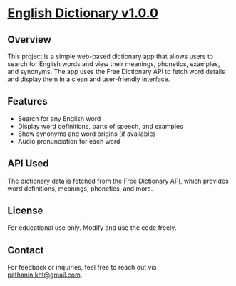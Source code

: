 # [English Dictionary v1.0.0](https://pathanin-kht.github.io/English-Dictionary/)

## Overview
This project is a simple web-based dictionary app that allows users to search for English words and view their meanings, phonetics, examples, and synonyms. The app uses the Free Dictionary API to fetch word details and display them in a clean and user-friendly interface.

## Features
- Search for any English word
- Display word definitions, parts of speech, and examples
- Show synonyms and word origins (if available)
- Audio pronunciation for each word

## API Used
The dictionary data is fetched from the [Free Dictionary API](https://github.com/meetDeveloper/freeDictionaryAPI.git), which provides word definitions, meanings, phonetics, and more.

## License
For educational use only. Modify and use the code freely.

## Contact
For feedback or inquiries, feel free to reach out via [pathanin.kht@gmail.com](pathanin.kht@gmail.com).
